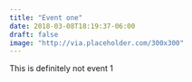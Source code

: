```yaml
---
title: "Event one"
date: 2018-03-08T18:19:37-06:00
draft: false
image: "http://via.placeholder.com/300x300"
---
```


This is definitely not event 1
